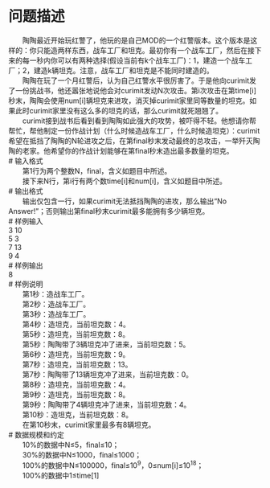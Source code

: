 <div id="pcont1" style="margin-top:20px; display:block;">

# 问题描述

<div class="pdcont">　　陶陶最近开始玩红警了，他玩的是自己MOD的一个红警版本。这个版本是这样的：你只能造两样东西，战车工厂和坦克。最初你有一个战车工厂，然后在接下来的每一秒内你可以有两种选择(假设当前有k个战车工厂)：1，建造一个战车工厂；2，建造k辆坦克。注意，战车工厂和坦克是不能同时建造的。<br/>
　　陶陶在玩了一个月红警后，认为自己红警水平很厉害了。于是他向curimit发了一份挑战书，他还嚣张地说他会对curimit发动N次攻击。第i次攻击在第time[i]秒末，陶陶会使用num[i]辆坦克来进攻，消灭掉curimit家里同等数量的坦克。如果此时curimit家里没有这么多的坦克的话，那么curimit就死翘翘了。<br/>
　　curimit接到战书后看到看到陶陶如此强大的攻势，被吓得不轻。他想请你帮帮忙，帮他制定一份作战计划（什么时候造战车工厂，什么时候造坦克）：curimit希望在抵挡了陶陶的N轮进攻之后，在第final秒末发动最终的总攻击，一举歼灭陶陶的老家。他希望你的作战计划能够在第final秒末造出最多数量的坦克。</div>
# 输入格式

<div class="pdcont">　　第1行为两个整数N，final，含义如题目中所述。<br/>
　　接下来N行，第i行有两个数time[i]和num[i]，含义如题目中所述。</div>
# 输出格式

<div class="pdcont">　　输出仅包含一行，如果curimit无法抵挡陶陶的进攻，那么输出“No Answer!”；否则输出第final秒末curimit最多能拥有多少辆坦克。</div>
# 样例输入

<div class="pddata">3 10<br/>
5 3<br/>
7 13<br/>
9 4</div>
# 样例输出

<div class="pddata">8</div>
# 样例说明

<div class="pdcont">　　第1秒：造战车工厂。<br/>
　　第2秒：造战车工厂。<br/>
　　第3秒：造战车工厂。<br/>
　　第4秒：造坦克，当前坦克数：4。<br/>
　　第5秒：造坦克，当前坦克数：8。<br/>
　　第5秒：陶陶带了3辆坦克冲了进来，当前坦克数：5。<br/>
　　第6秒：造坦克，当前坦克数：9。<br/>
　　第7秒：造坦克，当前坦克数：13。<br/>
　　第7秒：陶陶带了13辆坦克冲了进来，当前坦克数：0。<br/>
　　第8秒：造坦克，当前坦克数：4。<br/>
　　第9秒：造坦克，当前坦克数：8。<br/>
　　第9秒：陶陶带了4辆坦克冲了进来，当前坦克数：4。<br/>
　　第10秒：造坦克，当前坦克数：8。<br/>
　　在第10秒末，curimit家里最多有8辆坦克。</div>
# 数据规模和约定

<div class="pdcont">　　10%的数据中N≤5，final≤10；<br/>
　　30%的数据中N≤1000，final≤1000；<br/>
　　100%的数据中N≤100000，final≤10<sup>9</sup>，0≤num[i]≤10<sup>18</sup>；<br/>
　　100%的数据中1≤time[1]</div>

</div>